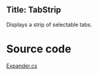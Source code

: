 Title: TabStrip
---
Displays a strip of selectable tabs.

# Source code
[Expander.cs](https://github.com/AvaloniaUI/Avalonia/blob/master/src/Avalonia.Controls/Primitives/TabStrip.cs)
